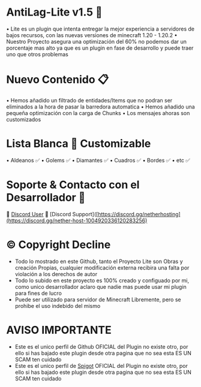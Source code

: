 # AntiLag-Lite v1.5 🧊
• Lite es un plugin que intenta entregar la mejor experiencia a servidores de bajos recursos, con las nuevas versiones de minecraft 1.20 - 1.20.2
• Nuestro Proyecto asegura una optimización del 60% no podemos dar un porcentaje mas alto ya que es un plugin en fase de desarrollo y puede traer uno que otros problemas
# Nuevo Contenido 📋
• Hemos añadido un filtrado de entidades/Items que no podran ser eliminados a la hora de pasar la barredora automatica 
• Hemos añadido una pequeña optimización con la carga de Chunks
• Los mensajes ahoras son customizados
# Lista Blanca 🍜 Customizable
• Aldeanos ✅
• Golems ✅
• Diamantes ✅
• Cuadros ✅
• Bordes ✅
• etc ✅
# Soporte & Contacto con el Desarrollador 📢
🔗 [Discord User](https://discord.com/users/426191252783104004)
🔗 [Discord Support]([https://discord.gg/netherhosting](https://discord.gg/nether-host-1004920336120283256)
# © Copyright Decline
- Todo lo mostrado en este Github, tanto el Proyecto Lite son Obras y creación Propias, cualquier modificación externa recibira una falta por violación a los derechos de autor
- Todo lo subido en este proyecto es 100% creado y configuado por mi, como unico desarrollador aclaro que nadie mas puede usar mi plugin para fines de lucro
- Puede ser utilizado para servidor de Minecraft Libremente, pero se prohibe el uso indebido del mismo
# AVISO IMPORTANTE
- Este es el unico perfil de Github OFICIAL del Plugin no existe otro, por ello si has bajado este plugin desde otra pagina que no sea esta ES UN SCAM ten cuidado
- Este es el unico perfil de [Spigot](https://www.spigotmc.org/resources/antilag-lite.113779/) OFICIAL del Plugin no existe otro, por ello si has bajado este plugin desde otra pagina que no sea esta ES UN SCAM ten cuidado
